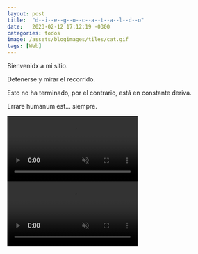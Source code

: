 ```yaml
---
layout: post
title:  "d--i--e--g--o--c--a--t--a--l--d--o"
date:   2023-02-12 17:12:19 -0300
categories: todos
image: /assets/blogimages/tiles/cat.gif
tags: [Web]
---
```

Bienvenidx a mi sitio. 

Detenerse y mirar el recorrido. 

Esto no ha terminado, por el contrario, está en constante deriva.

Errare humanum est… siempre. 

<video autobuffer autoPlay loop muted><source src="/assets/blogimages/atlas-4.mp4" type="video/mp4" /></video>
<video autobuffer autoPlay loop muted><source src="/assets/blogimages/atlas-5.mp4" type="video/mp4" /></video>
